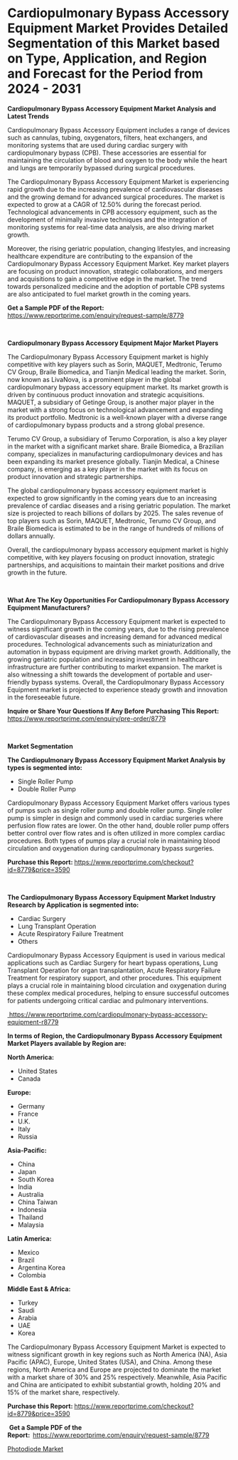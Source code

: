 <p><h1>Cardiopulmonary Bypass Accessory Equipment Market Provides Detailed Segmentation of this Market based on Type, Application, and Region and Forecast for the Period from 2024 - 2031</h1></p><p><strong>Cardiopulmonary Bypass Accessory Equipment Market Analysis and Latest Trends</strong></p>
<p><p>Cardiopulmonary Bypass Accessory Equipment includes a range of devices such as cannulas, tubing, oxygenators, filters, heat exchangers, and monitoring systems that are used during cardiac surgery with cardiopulmonary bypass (CPB). These accessories are essential for maintaining the circulation of blood and oxygen to the body while the heart and lungs are temporarily bypassed during surgical procedures.</p><p>The Cardiopulmonary Bypass Accessory Equipment Market is experiencing rapid growth due to the increasing prevalence of cardiovascular diseases and the growing demand for advanced surgical procedures. The market is expected to grow at a CAGR of 12.50% during the forecast period. Technological advancements in CPB accessory equipment, such as the development of minimally invasive techniques and the integration of monitoring systems for real-time data analysis, are also driving market growth.</p><p>Moreover, the rising geriatric population, changing lifestyles, and increasing healthcare expenditure are contributing to the expansion of the Cardiopulmonary Bypass Accessory Equipment Market. Key market players are focusing on product innovation, strategic collaborations, and mergers and acquisitions to gain a competitive edge in the market. The trend towards personalized medicine and the adoption of portable CPB systems are also anticipated to fuel market growth in the coming years.</p></p>
<p><strong>Get a Sample PDF of the Report:&nbsp;</strong> <a href="https://www.reportprime.com/enquiry/request-sample/8779">https://www.reportprime.com/enquiry/request-sample/8779</a></p>
<p>&nbsp;</p>
<p><strong>Cardiopulmonary Bypass Accessory Equipment Major Market Players</strong></p>
<p><p>The Cardiopulmonary Bypass Accessory Equipment market is highly competitive with key players such as Sorin, MAQUET, Medtronic, Terumo CV Group, Braile Biomedica, and Tianjin Medical leading the market. Sorin, now known as LivaNova, is a prominent player in the global cardiopulmonary bypass accessory equipment market. Its market growth is driven by continuous product innovation and strategic acquisitions. MAQUET, a subsidiary of Getinge Group, is another major player in the market with a strong focus on technological advancement and expanding its product portfolio. Medtronic is a well-known player with a diverse range of cardiopulmonary bypass products and a strong global presence.</p><p>Terumo CV Group, a subsidiary of Terumo Corporation, is also a key player in the market with a significant market share. Braile Biomedica, a Brazilian company, specializes in manufacturing cardiopulmonary devices and has been expanding its market presence globally. Tianjin Medical, a Chinese company, is emerging as a key player in the market with its focus on product innovation and strategic partnerships.</p><p>The global cardiopulmonary bypass accessory equipment market is expected to grow significantly in the coming years due to an increasing prevalence of cardiac diseases and a rising geriatric population. The market size is projected to reach billions of dollars by 2025. The sales revenue of top players such as Sorin, MAQUET, Medtronic, Terumo CV Group, and Braile Biomedica is estimated to be in the range of hundreds of millions of dollars annually.</p><p>Overall, the cardiopulmonary bypass accessory equipment market is highly competitive, with key players focusing on product innovation, strategic partnerships, and acquisitions to maintain their market positions and drive growth in the future.</p></p>
<p>&nbsp;</p>
<p><strong>What Are The Key Opportunities For Cardiopulmonary Bypass Accessory Equipment Manufacturers?</strong></p>
<p><p>The Cardiopulmonary Bypass Accessory Equipment market is expected to witness significant growth in the coming years, due to the rising prevalence of cardiovascular diseases and increasing demand for advanced medical procedures. Technological advancements such as miniaturization and automation in bypass equipment are driving market growth. Additionally, the growing geriatric population and increasing investment in healthcare infrastructure are further contributing to market expansion. The market is also witnessing a shift towards the development of portable and user-friendly bypass systems. Overall, the Cardiopulmonary Bypass Accessory Equipment market is projected to experience steady growth and innovation in the foreseeable future.</p></p>
<p><strong>Inquire or Share Your Questions If Any Before Purchasing This Report:</strong> <a href="https://www.reportprime.com/enquiry/pre-order/8779">https://www.reportprime.com/enquiry/pre-order/8779</a></p>
<p>&nbsp;</p>
<p><strong>Market Segmentation</strong></p>
<p><strong>The Cardiopulmonary Bypass Accessory Equipment Market Analysis by types is segmented into:</strong></p>
<p><ul><li>Single Roller Pump</li><li>Double Roller Pump</li></ul></p>
<p><p>Cardiopulmonary Bypass Accessory Equipment Market offers various types of pumps such as single roller pump and double roller pump. Single roller pump is simpler in design and commonly used in cardiac surgeries where perfusion flow rates are lower. On the other hand, double roller pump offers better control over flow rates and is often utilized in more complex cardiac procedures. Both types of pumps play a crucial role in maintaining blood circulation and oxygenation during cardiopulmonary bypass surgeries.</p></p>
<p><strong>Purchase this Report:&nbsp;</strong><a href="https://www.reportprime.com/checkout?id=8779&price=3590">https://www.reportprime.com/checkout?id=8779&price=3590</a></p>
<p>&nbsp;</p>
<p><strong>The Cardiopulmonary Bypass Accessory Equipment Market Industry Research by Application is segmented into:</strong></p>
<p><ul><li>Cardiac Surgery</li><li>Lung Transplant Operation</li><li>Acute Respiratory Failure Treatment</li><li>Others</li></ul></p>
<p><p>Cardiopulmonary Bypass Accessory Equipment is used in various medical applications such as Cardiac Surgery for heart bypass operations, Lung Transplant Operation for organ transplantation, Acute Respiratory Failure Treatment for respiratory support, and other procedures. This equipment plays a crucial role in maintaining blood circulation and oxygenation during these complex medical procedures, helping to ensure successful outcomes for patients undergoing critical cardiac and pulmonary interventions.</p></p>
<p><a href="https://www.reportprime.com/cardiopulmonary-bypass-accessory-equipment-r8779">&nbsp;https://www.reportprime.com/cardiopulmonary-bypass-accessory-equipment-r8779</a></p>
<p><strong>In terms of Region, the Cardiopulmonary Bypass Accessory Equipment Market Players available by Region are:</strong></p>
<p>
    <p> <strong> North America: </strong>
        <ul>
            <li>United States</li>
            <li>Canada</li>
        </ul>
        </p> 
    <p> <strong> Europe: </strong>
        <ul>
            <li>Germany</li>
            <li>France</li>
            <li>U.K.</li>
            <li>Italy</li>
            <li>Russia</li>
        </ul>
        </p> 
    <p> <strong> Asia-Pacific: </strong>
        <ul>
            <li>China</li>
            <li>Japan</li>
            <li>South Korea</li>
            <li>India</li>
            <li>Australia</li>
            <li>China Taiwan</li>
            <li>Indonesia</li>
            <li>Thailand</li>
            <li>Malaysia</li>
        </ul>
        </p> 
    <p> <strong> Latin America: </strong>
        <ul>
            <li>Mexico</li>
            <li>Brazil</li>
            <li>Argentina Korea</li>
            <li>Colombia</li>
        </ul>
        </p> 
    <p> <strong> Middle East & Africa: </strong>
        <ul>
            <li>Turkey</li>
            <li>Saudi</li>
            <li>Arabia</li>
            <li>UAE</li>
            <li>Korea</li>
        </ul>
    </p>
    </p>
<p><p>The Cardiopulmonary Bypass Accessory Equipment Market is expected to witness significant growth in key regions such as North America (NA), Asia Pacific (APAC), Europe, United States (USA), and China. Among these regions, North America and Europe are projected to dominate the market with a market share of 30% and 25% respectively. Meanwhile, Asia Pacific and China are anticipated to exhibit substantial growth, holding 20% and 15% of the market share, respectively.</p></p>
<p><strong>Purchase this Report: </strong><a href="https://www.reportprime.com/checkout?id=8779&price=3590">https://www.reportprime.com/checkout?id=8779&price=3590</a></p>
<p>&nbsp;<strong>Get a Sample PDF of the Report:&nbsp;&nbsp;</strong><a href="https://www.reportprime.com/enquiry/request-sample/8779">https://www.reportprime.com/enquiry/request-sample/8779</a></p>
<p><strong></strong></p>
<p><p><a href="https://faithful-glue-af3.notion.site/Photodiode-Market-Share-Evolution-and-Market-Growth-Trends-2024-2031-c68931981d314112bb73c083614d8837">Photodiode Market</a></p></p>
